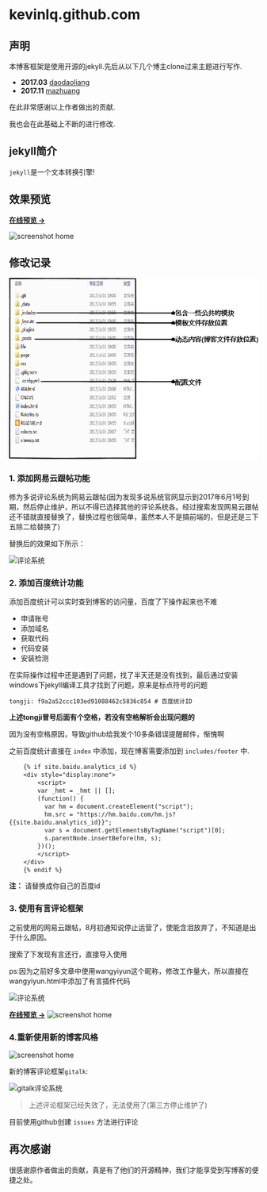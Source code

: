 # kevinlq.github.com

## 声明

本博客框架是使用开源的jekyll.先后从以下几个博主clone过来主题进行写作.

- **2017.03** [daodaoliang](http://daodaoliang.com/)
- **2017.11** [mazhuang](http://mazhuang.org/)

在此非常感谢以上作者做出的贡献.

我也会在此基础上不断的进行修改.

## jekyll简介

`jekyll`是一个文本转换引擎!

## 效果预览

**[在线预览 &rarr;](http://kevinlq.com/)**

![screenshot home](/res/img/screenshots/home2.png)

## 修改记录


![工程项目](/res/img/project.png)

### 1. 添加网易云跟帖功能

修为多说评论系统为网易云跟帖(因为发现多说系统官网显示到2017年6月1号到期，然后停止维护，所以不得已选择其他的评论系统各。经过搜索发现网易云跟帖还不错就直接替换了，替换过程也很简单，虽然本人不是搞前端的，但是还是三下五除二给替换了)

替换后的效果如下所示：

![评论系统](/res/img/blog/project.png)


### 2. 添加百度统计功能
添加百度统计可以实时查到博客的访问量，百度了下操作起来也不难

* 申请账号
* 添加域名
* 获取代码
* 代码安装
* 安装检测

在实际操作过程中还是遇到了问题，找了半天还是没有找到，最后通过安装windows下jekyll编译工具才找到了问题，原来是标点符号的问题

```
tongji: f9a2a52ccc103ed91088462c5836c854 # 百度统计ID
```

**上述tongji冒号后面有个空格，若没有空格解析会出现问题的**

因为没有空格原因，导致github给我发个10多条错误提醒邮件，惭愧啊

之前百度统计直接在 `index` 中添加，现在博客需要添加到 `includes/footer` 中.

```
    {% if site.baidu.analytics_id %}
    <div style="display:none">
        <script>
        var _hmt = _hmt || [];
        (function() {
          var hm = document.createElement("script");
          hm.src = "https://hm.baidu.com/hm.js?{{site.baidu.analytics_id}}";
          var s = document.getElementsByTagName("script")[0]; 
          s.parentNode.insertBefore(hm, s);
        })();
        </script>
    </div>
    {% endif %}
```

**注：** 请替换成你自己的百度id

### 3. 使用有言评论框架

之前使用的网易云跟帖，8月初通知说停止运营了，使能含泪放弃了，不知道是出于什么原因。

搜索了下发现有言还行，直接导入使用

ps:因为之前好多文章中使用wangyiyun这个昵称，修改工作量大，所以直接在wangyiyun.html中添加了有言插件代码

![评论系统](/res/img/youyan.png)

**[在线预览 &rarr;](http://kevinlq.com/)**
![screenshot home](/res/img/screenshots/home1.png)

### 4.重新使用新的博客风格

![screenshot home](/res/img/screenshots/home2.png)

新的博客评论框架`gitalk`:

![gitalk评论系统](/res/img/gitalk.png)

>上述评论框架已经失效了，无法使用了(第三方停止维护了)

目前使用github创建 `issues` 方法进行评论



## 再次感谢

很感谢原作者做出的贡献，真是有了他们的开源精神，我们才能享受到写博客的便捷之处。
